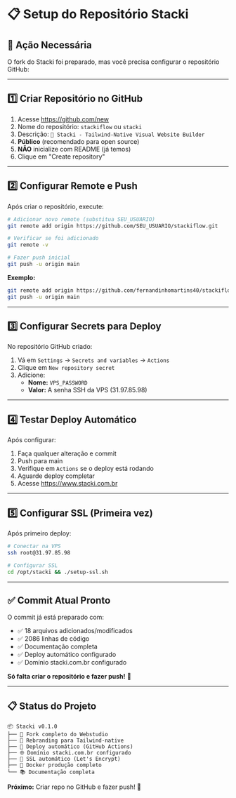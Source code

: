 # 📋 Setup do Repositório Stacki

## 🚨 Ação Necessária

O fork do Stacki foi preparado, mas você precisa configurar o repositório GitHub:

---

## 1️⃣ **Criar Repositório no GitHub**

1. Acesse https://github.com/new
2. Nome do repositório: `stackiflow` ou `stacki`
3. Descrição: `🚀 Stacki - Tailwind-Native Visual Website Builder`
4. **Público** (recomendado para open source)
5. **NÃO** inicialize com README (já temos)
6. Clique em "Create repository"

---

## 2️⃣ **Configurar Remote e Push**

Após criar o repositório, execute:

```bash
# Adicionar novo remote (substitua SEU_USUARIO)
git remote add origin https://github.com/SEU_USUARIO/stackiflow.git

# Verificar se foi adicionado
git remote -v

# Fazer push inicial
git push -u origin main
```

**Exemplo:**
```bash
git remote add origin https://github.com/fernandinhomartins40/stackiflow.git
git push -u origin main
```

---

## 3️⃣ **Configurar Secrets para Deploy**

No repositório GitHub criado:

1. Vá em `Settings` → `Secrets and variables` → `Actions`
2. Clique em `New repository secret`
3. Adicione:
   - **Nome:** `VPS_PASSWORD`
   - **Valor:** A senha SSH da VPS (31.97.85.98)

---

## 4️⃣ **Testar Deploy Automático**

Após configurar:

1. Faça qualquer alteração e commit
2. Push para main
3. Verifique em `Actions` se o deploy está rodando
4. Aguarde deploy completar
5. Acesse https://www.stacki.com.br

---

## 5️⃣ **Configurar SSL (Primeira vez)**

Após primeiro deploy:

```bash
# Conectar na VPS
ssh root@31.97.85.98

# Configurar SSL
cd /opt/stacki && ./setup-ssl.sh
```

---

## ✅ **Commit Atual Pronto**

O commit já está preparado com:

- ✅ 18 arquivos adicionados/modificados
- ✅ 2086 linhas de código
- ✅ Documentação completa
- ✅ Deploy automático configurado
- ✅ Domínio stacki.com.br configurado

**Só falta criar o repositório e fazer push!** 🚀

---

## 📋 **Status do Projeto**

```
📦 Stacki v0.1.0
├── 🔧 Fork completo do Webstudio
├── 🎨 Rebranding para Tailwind-native
├── 🚀 Deploy automático (GitHub Actions)
├── 🌐 Domínio stacki.com.br configurado
├── 🔐 SSL automático (Let's Encrypt)
├── 🐳 Docker produção completo
└── 📚 Documentação completa
```

**Próximo:** Criar repo no GitHub e fazer push! 🎯